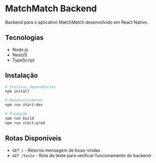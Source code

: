 # MatchMatch Backend

Backend para o aplicativo MatchMatch desenvolvido em React Native.

## Tecnologias

- Node.js
- NestJS
- TypeScript

## Instalação

```bash
# Instalar dependências
npm install

# Desenvolvimento
npm run start:dev

# Produção
npm run build
npm run start:prod
```

## Rotas Disponíveis

- `GET /` - Retorna mensagem de boas-vindas
- `GET /teste` - Rota de teste para verificar funcionamento do backend 